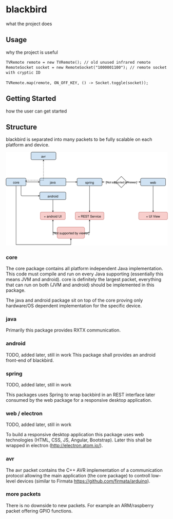 # blackbird

what the project does


## Usage

why the project is useful


    TVRemote remote = new TVRemote(); // old unused infrared remote
    RemoteSocket socket = new RemoteSocket("1000001100"); // remote socket with cryptic ID

    TVRemote.map(remote, ON_OFF_KEY, () -> Socket.toggle(socket));


## Getting Started

how the user can get started

## Structure

blackbird is separated into many packets to be fully scalable on each platform and device.

![packet overview](doc/packet-overview.svg)

### core
The core package contains all platform independent Java implementation.
This code must compile and run on every Java supporting (essentially this means JVM and android).
core is definitely the largest packet, everything that can run on both (JVM and android) should be implemented in this package.

The java and android package sit on top of the core proving only hardware/OS dependent implementation for the specific device.


### java
Primarily this package provides RXTX communication.


### android
TODO, added later, still in work
This package shall provides an android front-end of blackbird.


### spring
TODO, added later, still in work

This packages uses Spring to wrap backbird in an REST interface later consumed by the web package for a responsive desktop application.

### web / electron
TODO, added later, still in work

To build a responsive desktop application this package uses web technologies (HTML, CSS, JS, Angular, Bootstrap).
Later this shall be wrapped in electron (http://electron.atom.io/).


### avr
The avr packet contains the C++ AVR implementation of a communication protocol
allowing the main application (the core package) to controll low-level devices (similar to Firmata https://github.com/firmata/arduino).


### more packets
There is no downside to new packets.
For example an ARM/raspberry packet offering GPIO functions.
